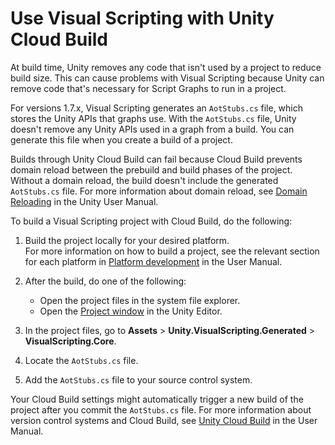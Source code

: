 # Use Visual Scripting with Unity Cloud Build

At build time, Unity removes any code that isn't used by a project to reduce build size. This can cause problems with
Visual Scripting because Unity can remove code that's necessary for Script Graphs to run in a project.

For versions 1.7.x, Visual Scripting generates an `AotStubs.cs` file, which stores the Unity APIs that graphs use. With
the `AotStubs.cs` file, Unity doesn't remove any Unity APIs used in a graph from a build. You can generate this file
when you create a build of a project.

Builds through Unity Cloud Build can fail because Cloud Build prevents domain reload between the prebuild and build
phases of the project. Without a domain reload, the build doesn't include the generated `AotStubs.cs` file. For more
information about domain reload, see [Domain Reloading](https://docs.unity3d.com/Manual/DomainReloading.html) in the
Unity User Manual.

To build a Visual Scripting project with Cloud Build, do the following:

1. Build the project locally for your desired platform. <br/>For more information on how to build a project, see the
   relevant section for each platform
   in [Platform development](https://docs.unity3d.com/Documentation/Manual/PlatformSpecific.html) in the User Manual.

2. After the build, do one of the following:
    - Open the project files in the system file explorer.
    - Open the [Project window](https://docs.unity3d.com/Manual/ProjectView.html) in the Unity Editor.

3. In the project files, go to **Assets** &gt; **Unity.VisualScripting.Generated** &gt; **VisualScripting.Core**.

4. Locate the `AotStubs.cs` file.

5. Add the `AotStubs.cs` file to your source control system.

Your Cloud Build settings might automatically trigger a new build of the project after you commit the `AotStubs.cs`
file. For more information about version control systems and Cloud Build,
see [Unity Cloud Build](https://docs.unity3d.com/Manual/UnityCloudBuild.html) in the User Manual.
